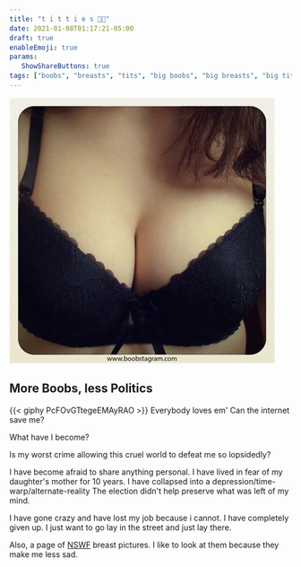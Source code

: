 ```yaml
---
title: "t i t t i e s 🌰🌰"
date: 2021-01-08T01:17:21-05:00
draft: true
enableEmoji: true
params:
   ShowShareButtons: true
tags: ["boobs", "breasts", "tits", "big boobs", "big breasts", "big tits", "titties", "big titties", "nice tits", "nice boobs", "nice breasts", "jugs", "knockers", "fun bags"]
---
```

![img](../boobstagram02.jpg)

## More Boobs, less Politics
{{< giphy PcFOvGTtegeEMAyRAO >}}
Everybody loves em'
Can the internet save me?

What have I become?

Is my worst crime allowing this cruel world to defeat me so lopsidedly?

I have become afraid to share anything personal.
I have lived in fear of my daughter's mother for 10 years. 
I have collapsed into a depression/time-warp/alternate-reality
The election didn't help preserve what was left of my mind.

I have gone crazy and have lost my job because i cannot. I have completely given up. I just want to go lay in the street and just lay there.


Also, a page of [NSWF](../../boobs+/) breast pictures. I like to look at them because they make me less sad.



